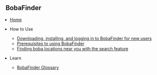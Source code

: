 <!-- _sidebar.md -->

## &nbsp; BobaFinder

* [Home](README.md)

* How to Use

  * [Downloading, installing, and logging in to BobaFinder for new users](setup.md)
  * [Prerequisites to using BobaFinder](prereqs.md)
  * [Finding boba locations near you with the search feature](ratingreviewing.md)
  
* Learn 

  * [BobaFinder Glossary](reference.md)
